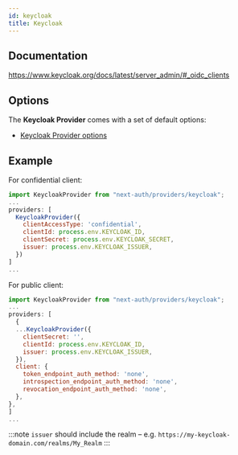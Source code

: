 ```yaml
---
id: keycloak
title: Keycloak
---
```


## Documentation

https://www.keycloak.org/docs/latest/server_admin/#_oidc_clients

## Options

The **Keycloak Provider** comes with a set of default options:

- [Keycloak Provider options](https://github.com/nextauthjs/next-auth/blob/main/packages/next-auth/src/providers/keycloak.ts)

## Example
For confidential client:

```js
import KeycloakProvider from "next-auth/providers/keycloak";
...
providers: [
  KeycloakProvider({
    clientAccessType: 'confidential',
    clientId: process.env.KEYCLOAK_ID,
    clientSecret: process.env.KEYCLOAK_SECRET,
    issuer: process.env.KEYCLOAK_ISSUER,
  })
]
...
```

For public client:

```js
import KeycloakProvider from "next-auth/providers/keycloak";
...
providers: [
  {
  ...KeycloakProvider({
    clientSecret: '',
    clientId: process.env.KEYCLOAK_ID,
    issuer: process.env.KEYCLOAK_ISSUER,
  }),
  client: {
    token_endpoint_auth_method: 'none',
    introspection_endpoint_auth_method: 'none',
    revocation_endpoint_auth_method: 'none',
  },
},
]
...
```

:::note
`issuer` should include the realm – e.g. `https://my-keycloak-domain.com/realms/My_Realm`
:::
